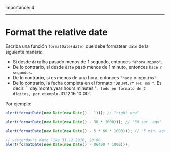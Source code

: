 importance: 4

---

# Format the relative date

Escriba una función `formatDate(date)` que debe formatear `date` de la siguiente manera:

- Si desde `date` ha pasado menos de 1 segundo, entonces `"ahora mismo"`.
- De lo contrario, si desde `date` pasó menos de 1 minuto, entonces `hace n segundos`.
- De lo contrario, si es menos de una hora, entonces `"hace m minutos"`.
- De lo contrario, la fecha completa en el formato `"DD.MM.YY HH: mm "`. Es decir: `` day.month.year hours:minutes '`, todo en formato de 2 dígitos, por ejemplo.`31.12.16 10:00`.

Por ejemplo:

```js
alert(formatDate(new Date(new Date() - 1))); // "right now"

alert(formatDate(new Date(new Date() - 30 * 1000))); // "30 sec. ago"

alert(formatDate(new Date(new Date() - 5 * 60 * 1000))); // "5 min. ago"

// yesterday's date like 31.12.2016, 20:00
alert(formatDate(new Date(new Date() - 86400 * 1000)));
```
